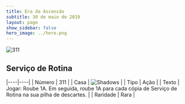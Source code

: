 ```yaml
---
title: Era da Ascensão
subtitle: 30 de maio de 2019
layout: page
show_sidebar: false
hero_image: ../hero.png
---
```


![311](https://cdn.keyforgegame.com/media/card_front/pt/435_311_5G3VC44MQVPJ_pt.png)

## Serviço de Rotina

|----|----|
| Número | 311 |
| Casa | ![Shadows](https://archonarcana.com/images/thumb/e/ee/Shadows.png/22px-Shadows.png "Sombras") |
| Tipo | Ação |
| Texto | Jogar: Roube 1A. Em seguida, roube 1A para cada cópia de Serviço de Rotina na sua pilha de descartes. |
| Raridade | Rara |
